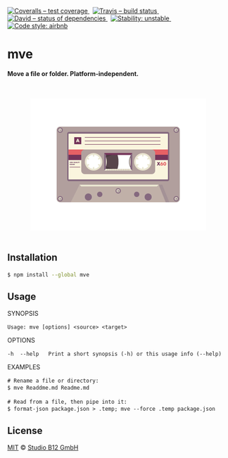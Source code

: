 [![Coveralls – test coverage
](https://img.shields.io/coveralls/studio-b12/mve.svg?style=flat-square)
](https://coveralls.io/r/studio-b12/mve)
 [![Travis – build status
](https://img.shields.io/travis/studio-b12/mve/master.svg?style=flat-square)
](https://travis-ci.org/studio-b12/mve)
 [![David – status of dependencies
](https://img.shields.io/david/studio-b12/mve.svg?style=flat-square)
](https://david-dm.org/studio-b12/mve)
 [![Stability: unstable
](https://img.shields.io/badge/stability-unstable-yellowgreen.svg?style=flat-square)
](https://github.com/studio-b12/mve/milestones/1.0)
 [![Code style: airbnb
](https://img.shields.io/badge/code%20style-airbnb-333333.svg?style=flat-square)
](https://github.com/airbnb/javascript)




mve
===

**Move a file or folder. Platform-independent.**




<p align="center"><a
  title="Graphic by the great Justin Mezzell"
  href="http://justinmezzell.tumblr.com/post/91142673693"
  >
  <br/>
  <br/>
  <img
    src="Readme/Cassette.gif"
    width="400"
    height="300"
  />
  <br/>
  <br/>
</a></p>




Installation
------------

```sh
$ npm install --global mve
```




Usage
-----

<!-- @usage start -->
  SYNOPSIS

    Usage: mve [options] <source> <target>


  OPTIONS

    -h  --help   Print a short synopsis (-h) or this usage info (--help)


  EXAMPLES

    # Rename a file or directory:
    $ mve Readdme.md Readme.md

    # Read from a file, then pipe into it:
    $ format-json package.json > .temp; mve --force .temp package.json
<!-- @usage end -->



License
-------

[MIT][] © [Studio B12 GmbH][]

[MIT]:              ./License.md
[Studio B12 GmbH]:  http://studio-b12.de
